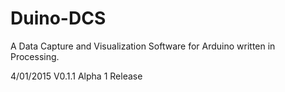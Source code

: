 # Duino-DCS
A Data Capture and Visualization Software for Arduino written in Processing.

4/01/2015 V0.1.1 Alpha 1 Release
